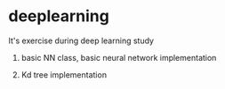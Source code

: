 # deeplearning
It's exercise during deep learning study

1. basic NN class, basic neural network implementation

2. Kd tree implementation
